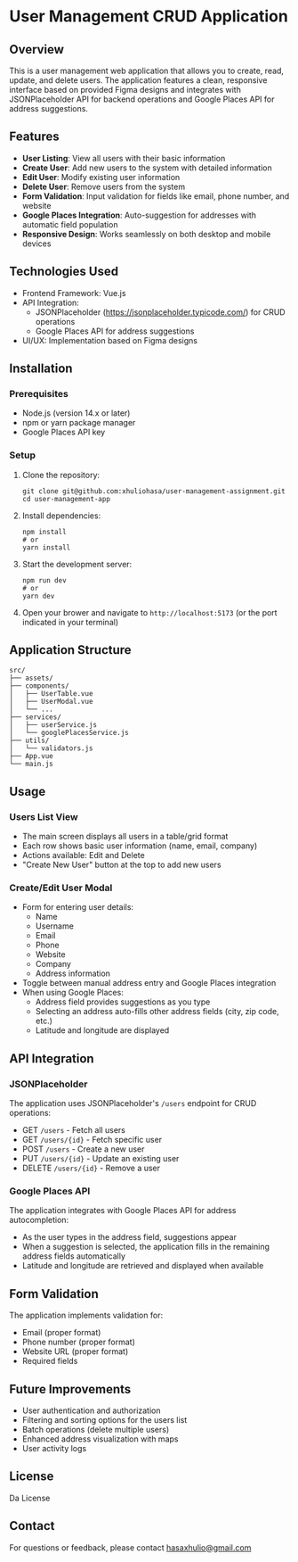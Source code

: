 # User Management CRUD Application

## Overview

This is a user management web application that allows you to create, read, update, and delete users. The application features a clean, responsive interface based on provided Figma designs and integrates with JSONPlaceholder API for backend operations and Google Places API for address suggestions.

## Features

- **User Listing**: View all users with their basic information
- **Create User**: Add new users to the system with detailed information
- **Edit User**: Modify existing user information
- **Delete User**: Remove users from the system
- **Form Validation**: Input validation for fields like email, phone number, and website
- **Google Places Integration**: Auto-suggestion for addresses with automatic field population
- **Responsive Design**: Works seamlessly on both desktop and mobile devices

## Technologies Used

- Frontend Framework: Vue.js
- API Integration:
  - JSONPlaceholder (https://jsonplaceholder.typicode.com/) for CRUD operations
  - Google Places API for address suggestions
- UI/UX: Implementation based on Figma designs

## Installation

### Prerequisites

- Node.js (version 14.x or later)
- npm or yarn package manager
- Google Places API key

### Setup

1. Clone the repository:

   ```
   git clone git@github.com:xhuliohasa/user-management-assignment.git
   cd user-management-app
   ```

2. Install dependencies:

   ```
   npm install
   # or
   yarn install
   ```

3. Start the development server:

   ```
   npm run dev
   # or
   yarn dev
   ```

4. Open your brower and navigate to `http://localhost:5173` (or the port indicated in your terminal)

## Application Structure

```
src/
├── assets/
├── components/
│   ├── UserTable.vue
│   ├── UserModal.vue
│   └── ...
├── services/
│   ├── userService.js
│   └── googlePlacesService.js
├── utils/
│   └── validators.js
├── App.vue
└── main.js
```

## Usage

### Users List View

- The main screen displays all users in a table/grid format
- Each row shows basic user information (name, email, company)
- Actions available: Edit and Delete
- "Create New User" button at the top to add new users

### Create/Edit User Modal

- Form for entering user details:
  - Name
  - Username
  - Email
  - Phone
  - Website
  - Company
  - Address information
- Toggle between manual address entry and Google Places integration
- When using Google Places:
  - Address field provides suggestions as you type
  - Selecting an address auto-fills other address fields (city, zip code, etc.)
  - Latitude and longitude are displayed

## API Integration

### JSONPlaceholder

The application uses JSONPlaceholder's `/users` endpoint for CRUD operations:

- GET `/users` - Fetch all users
- GET `/users/{id}` - Fetch specific user
- POST `/users` - Create a new user
- PUT `/users/{id}` - Update an existing user
- DELETE `/users/{id}` - Remove a user

### Google Places API

The application integrates with Google Places API for address autocompletion:

- As the user types in the address field, suggestions appear
- When a suggestion is selected, the application fills in the remaining address fields automatically
- Latitude and longitude are retrieved and displayed when available

## Form Validation

The application implements validation for:

- Email (proper format)
- Phone number (proper format)
- Website URL (proper format)
- Required fields

## Future Improvements

- User authentication and authorization
- Filtering and sorting options for the users list
- Batch operations (delete multiple users)
- Enhanced address visualization with maps
- User activity logs

## License

Da License

## Contact

For questions or feedback, please contact hasaxhulio@gmail.com
